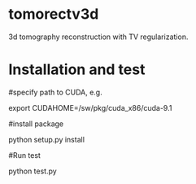 # tomorectv3d
3d tomography reconstruction with TV regularization.

# Installation and test

#specify path to CUDA, e.g.

export CUDAHOME=/sw/pkg/cuda_x86/cuda-9.1

#install package

python setup.py install

#Run test 

python test.py
